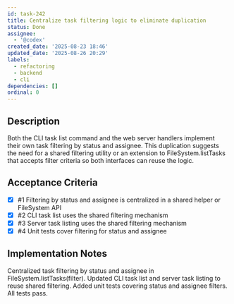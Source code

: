 ```yaml
---
id: task-242
title: Centralize task filtering logic to eliminate duplication
status: Done
assignee:
  - '@codex'
created_date: '2025-08-23 18:46'
updated_date: '2025-08-26 20:29'
labels:
  - refactoring
  - backend
  - cli
dependencies: []
ordinal: 0
---
```


## Description

Both the CLI task list command and the web server handlers implement their own task filtering by status and assignee. This duplication suggests the need for a shared filtering utility or an extension to FileSystem.listTasks that accepts filter criteria so both interfaces can reuse the logic.

## Acceptance Criteria
<!-- AC:BEGIN -->
- [x] #1 Filtering by status and assignee is centralized in a shared helper or FileSystem API
- [x] #2 CLI task list uses the shared filtering mechanism
- [x] #3 Server task listing uses the shared filtering mechanism
- [x] #4 Unit tests cover filtering for status and assignee
<!-- AC:END -->

## Implementation Notes

Centralized task filtering by status and assignee in FileSystem.listTasks(filter). Updated CLI task list and server task listing to reuse shared filtering. Added unit tests covering status and assignee filters. All tests pass.
